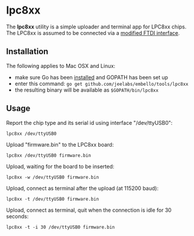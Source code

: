 # lpc8xx

The **lpc8xx** utility is a simple uploader and terminal app for LPC8xx chips.
The LPC8xx is assumed to be connected via a [modified FTDI interface][BUB].

## Installation

The following applies to Mac OSX and Linux:

* make sure Go has been [installed][GO] and GOPATH has been set up
* enter this command: `go get github.com/jeelabs/embello/tools/lpc8xx`
* the resulting binary will be available as `$GOPATH/bin/lpc8xx`

## Usage

Report the chip type and its serial id using interface "/dev/ttyUSB0":

    lpc8xx /dev/ttyUSB0

Upload "firmware.bin" to the LPC8xx board:

    lpc8xx /dev/ttyUSB0 firmware.bin

Upload, waiting for the board to be inserted:

    lpc8xx -w /dev/ttyUSB0 firmware.bin

Upload, connect as terminal after the upload (at 115200 baud):

    lpc8xx -t /dev/ttyUSB0 firmware.bin

Upload, connect as terminal, quit when the connection is idle for 30 seconds:

    lpc8xx -t -i 30 /dev/ttyUSB0 firmware.bin

[BUB]: http://jeelabs.org/book/1446d/
[GO]: http://golang.org/doc/install
